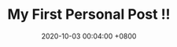 ---
layout: post
title:  "My First Personal Post !!"
date:   2020-10-03 00:04:00 +0800
category: personal
---